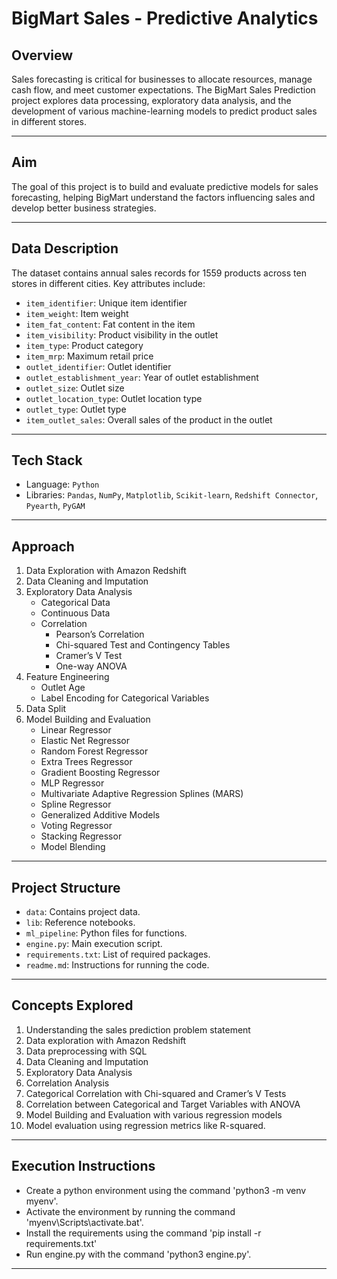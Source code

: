 # BigMart Sales - Predictive Analytics

## Overview
Sales forecasting is critical for businesses to allocate resources, manage cash flow, and meet customer expectations. The BigMart Sales Prediction project explores data processing, exploratory data analysis, and the development of various machine-learning models to predict product sales in different stores.

---

## Aim
The goal of this project is to build and evaluate predictive models for sales forecasting, helping BigMart understand the factors influencing sales and develop better business strategies.

---

## Data Description
The dataset contains annual sales records for 1559 products across ten stores in different cities. Key attributes include:
- `item_identifier`: Unique item identifier
- `item_weight`: Item weight
- `item_fat_content`: Fat content in the item
- `item_visibility`: Product visibility in the outlet
- `item_type`: Product category
- `item_mrp`: Maximum retail price
- `outlet_identifier`: Outlet identifier
- `outlet_establishment_year`: Year of outlet establishment
- `outlet_size`: Outlet size
- `outlet_location_type`: Outlet location type
- `outlet_type`: Outlet type
- `item_outlet_sales`: Overall sales of the product in the outlet

---

## Tech Stack
- Language: `Python`
- Libraries: `Pandas`, `NumPy`, `Matplotlib`, `Scikit-learn`, `Redshift Connector`, `Pyearth`, `PyGAM`

---

## Approach
1. Data Exploration with Amazon Redshift
2. Data Cleaning and Imputation
3. Exploratory Data Analysis
   - Categorical Data
   - Continuous Data
   - Correlation
     - Pearson’s Correlation
     - Chi-squared Test and Contingency Tables
     - Cramer’s V Test
     - One-way ANOVA
4. Feature Engineering
   - Outlet Age
   - Label Encoding for Categorical Variables
5. Data Split
6. Model Building and Evaluation
   - Linear Regressor
   - Elastic Net Regressor
   - Random Forest Regressor
   - Extra Trees Regressor
   - Gradient Boosting Regressor
   - MLP Regressor
   - Multivariate Adaptive Regression Splines (MARS)
   - Spline Regressor
   - Generalized Additive Models
   - Voting Regressor
   - Stacking Regressor
   - Model Blending

---

## Project Structure
- `data`: Contains project data.
- `lib`: Reference notebooks.
- `ml_pipeline`: Python files for functions.
- `engine.py`: Main execution script.
- `requirements.txt`: List of required packages.
- `readme.md`: Instructions for running the code.

---

## Concepts Explored
1. Understanding the sales prediction problem statement
2. Data exploration with Amazon Redshift
3. Data preprocessing with SQL
4. Data Cleaning and Imputation
5. Exploratory Data Analysis
6. Correlation Analysis
7. Categorical Correlation with Chi-squared and Cramer’s V Tests
8. Correlation between Categorical and Target Variables with ANOVA
9. Model Building and Evaluation with various regression models
10. Model evaluation using regression metrics like R-squared.


---

## Execution Instructions

- Create a python environment using the command 'python3 -m venv myenv'.
- Activate the environment by running the command 'myenv\Scripts\activate.bat'.
- Install the requirements using the command 'pip install -r requirements.txt'
- Run engine.py with the command 'python3 engine.py'.

---
